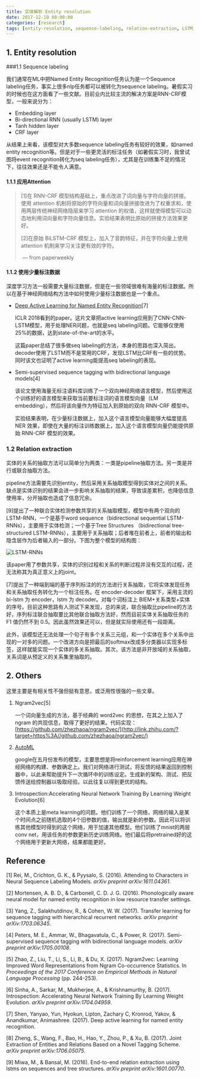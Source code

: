 ```yaml
---
title: 实体解析 Entity resolution
date: 2017-12-10 08:00:00
categories: [research]
tags: [entity-resolution, sequence-labeling, relation-extraction, LSTM, RNN]
---
```


## 1. Entity resolution

###1.1 Sequence labeling

我们通常在ML中把Named Entity Recognition任务认为是一个Sequence labeling任务，事实上很多nlp任务都可以被转化为sequence labeling。暑假实习的时候也在这方面看了一些文献。目前业内比较主流的解决方案是RNN-CRF模型，一般来说分为：

- Embedding layer
- Bi-directional RNN (usually LSTM) layer
- Tanh hidden layer
- CRF layer

从结果上来看，该模型对大多数sequence labeling任务有较好的效果，如named entity recognition等。但是对于一些更灵活的标注任务（如暑假实习时，我曾试图将event recognition转化为seq labeling任务），尤其是在训练集不足的情况下，往往效果还是不能令人满意。

#### 1.1.1 应用Attention 

> [1]在 RNN-CRF 模型结构基础上，重点改进了词向量与字符向量的拼接。使用 attention 机制将原始的字符向量和词向量拼接改进为了权重求和，使用两层传统神经网络隐层来学习 attention 的权值，这样就使得模型可以动态地利用词向量和字符向量信息。实验结果表明比原始的拼接方法效果更好。
>
> [2]在原始 BiLSTM-CRF 模型上，加入了音韵特征，并在字符向量上使用 attention 机制来学习关注更有效的字符。
>
> ​                      — from paperweekly

#### 1.1.2 使用少量标注数据 

深度学习方法一般需要大量标注数据，但是在一些领域很难有海量的标注数据。所以在基于神经网络结构方法中如何使用少量标注数据也是一个重点。

- [Deep Active Learning for Named Entity Recognition](https://openreview.net/forum?id=ry018WZAZ)[7]

  ICLR 2018看到的paper。这片文章把active learning应用到了CNN-CNN-LSTM模型，用于处理NER问题，也就是seq labeling问题。它能够仅使用25%的数据，达到state-of-the-art的水平。

  这篇paper总结了很多做seq labeling的方法，本身的思路也深入简出。decoder使用了LSTM而不是常用的CRF，发现LSTM比CRF有一些的优势。同时该文也证明了active learning能提高seq labeling的表现。

- Semi-supervised sequence tagging with bidirectional language models[4]

  该论文使用海量无标注语料库训练了一个双向神经网络语言模型，然后使用这个训练好的语言模型来获取当前要标注词的语言模型向量（LM embedding），然后将该向量作为特征加入到原始的双向 RNN-CRF 模型中。

  实验结果表明，在少量标注数据上，加入这个语言模型向量能够大幅度提高 NER 效果，即使在大量的标注训练数据上，加入这个语言模型向量仍能提供原始 RNN-CRF 模型的效果。

### 1.2 Relation extraction

实体的关系的抽取方法可以简单分为两类：一类是pipeline抽取方法。另一类是并行或联合抽取方法。

pipeline方法需要先识别entity，然后采用关系抽取模型得到实体对之间的关系。缺点是实体识别的结果会进一步影响关系抽取的结果，导致误差累积，也降低信息使用率，分开抽取也造成了信息冗余。

[9]提出了一种联合实体检测参数共享的关系抽取模型，模型中有两个双向的LSTM-RNN，一个是基于word sequence（bidirectional sequential LSTM-RNNs），主要用于实体检测；一个基于Tree Structures （bidirectional tree- structured LSTM-RNNs），主要用于关系抽取；后者堆在前者上，前者的输出和隐含层作为后者输入的一部分。下图为整个模型的结构图：

![LSTM-RNNs](https://pic3.zhimg.com/v2-8a44b362fb60fff951dbfaa2bc4469f3_r.jpg)

该paper用了参数共享，实体的识别过程和关系的判断过程并没有交互的过程，还无法称其为真正意义上的joint。

[7]提出了一种端到端的基于序列标注的的方法进行关系抽取，它将实体发现任务和关系抽取任务转化为一个标注任务。在 encoder-decoder 框架下，采用主流的 bi-lstm 为 encoder，lstm 为 decoder。对每个词标注上 BIEM+关系类型+实体的序号。目前这种思路有人测试下来发现，总的来说，联合抽取比pipeline的方法好，序列标注联合抽取要比其他联合抽取方法好，然而目前实体关系抽取任务的 F1 值仍然不到 0.5。因此虽然效果还可以，但是就实际使用还有一段距离。

此外，该模型还无法处理一个句子有多个关系三元组，和一个实体在多个关系中出现的一对多的问题。一个改进方向是把最后的softmax改成多分类器以实现多标签，这样就能实现一个实体的多关系抽取。其次，该方法是非开放域的关系抽取，关系词是从预定义的关系集里抽取的。

## 2. Others

这里主要是有相关性不强但挺有意思，或泛用性很强的一些文章。

1. Ngram2vec[5]

   一个词向量生成的方法，基于经典的 word2vec 的思想，在其之上加入了 ngram 的共现信息，取得了更好的结果。代码实现：[https://github.com/zhezhaoa/ngram2vec/](http://link.zhihu.com/?target=https%3A//github.com/zhezhaoa/ngram2vec/)

2. [AutoML](https://research.googleblog.com/2017/05/using-machine-learning-to-explore.html)

   google在五月份发布的模型，主要思想是将reinforcement learning应用在神经网络的构建、参数确定上。我们对网络进行测试，将反馈的结果返回到控制器中，以此来帮助提升下一次循环中的训练设定。生成新的架构、测试、把反馈传送给控制器以吸取经验。以此往复以得到更优的结构。

3. Introspection:Accelerating Neural Network Training By Learning Weight Evolution[6]

   这个本质上是meta learning的问题。他们训练了一个网络，网络的输入是某个时间点之前随机选取的4个旧参数的值，输出就是新的参数。因此可以将训练其他模型时得到的这个网络，用于加速其他模型。他们训练了mnist的两层conv net，用该任务的参数更新历史训练网络。他们最后将pretrained好的这个网络用于更新大网络，结果都能更好。

## Reference

[1] Rei, M., Crichton, G. K., & Pyysalo, S. (2016). Attending to Characters in Neural Sequence Labeling Models. *arXiv preprint arXiv:1611.04361*.

[2] Mortensen, A. B. D., & Carbonell, C. D. J. G. (2016). Phonologically aware neural model for named entity recognition in low resource transfer settings.

[3] Yang, Z., Salakhutdinov, R., & Cohen, W. W. (2017). Transfer learning for sequence tagging with hierarchical recurrent networks. *arXiv preprint arXiv:1703.06345*.

[4] Peters, M. E., Ammar, W., Bhagavatula, C., & Power, R. (2017). Semi-supervised sequence tagging with bidirectional language models. *arXiv preprint arXiv:1705.00108*.

[5] Zhao, Z., Liu, T., Li, S., Li, B., & Du, X. (2017). Ngram2vec: Learning Improved Word Representations from Ngram Co-occurrence Statistics. In *Proceedings of the 2017 Conference on Empirical Methods in Natural Language Processing* (pp. 244-253).

[6] Sinha, A., Sarkar, M., Mukherjee, A., & Krishnamurthy, B. (2017). Introspection: Accelerating Neural Network Training By Learning Weight Evolution. *arXiv preprint arXiv:1704.04959*.

[7] Shen, Yanyao, Yun, Hyokun, Lipton, Zachary C, Kronrod, Yakov, & Anandkumar, Animashree. (2017). Deep active learning for named entity recognition.

[8] Zheng, S., Wang, F., Bao, H., Hao, Y., Zhou, P., & Xu, B. (2017). Joint Extraction of Entities and Relations Based on a Novel Tagging Scheme. *arXiv preprint arXiv:1706.05075*.

[9] Miwa, M., & Bansal, M. (2016). End-to-end relation extraction using lstms on sequences and tree structures. *arXiv preprint arXiv:1601.00770*.